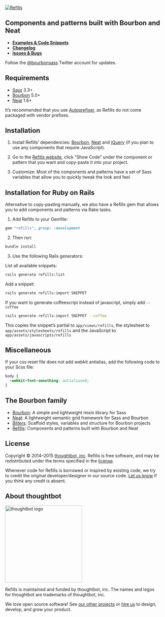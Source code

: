 [![Refills](http://images.thoughtbot.com/bourbon/refills-logo.svg)](http://refills.bourbon.io)

## Components and patterns built with Bourbon and Neat

- **[Examples & Code Snippets](http://refills.bourbon.io)**
- **[Changelog](https://github.com/thoughtbot/refills/releases)**
- **[Issues & Bugs](https://github.com/thoughtbot/refills/issues)**

Follow the [@bourbonsass](https://twitter.com/bourbonsass) Twitter account
for updates.

## Requirements

- [Sass] 3.3+
- [Bourbon] 5.0+
- [Neat] 1.6+

It’s recommended that you use [Autoprefixer], as Refills do not come packaged
with vendor prefixes.

[Sass]: https://github.com/sass/sass
[Bourbon]: https://github.com/thoughtbot/bourbon
[Neat]: https://github.com/thoughtbot/neat
[Autoprefixer]: https://github.com/postcss/autoprefixer

## Installation

1. Install Refills’ dependencies: [Bourbon](https://github.com/thoughtbot/bourbon#installation), [Neat](https://github.com/thoughtbot/neat#installation) and [jQuery](http://jquery.com/download) (if you plan to use any components that require JavaScript).

2. Go to the [Refills website](http://refills.bourbon.io), click “Show Code” under the component or pattern that you want and copy-paste it into your project.

3. Customize: Most of the components and patterns have a set of Sass variables that allow you to quickly tweak the look and feel.

## Installation for Ruby on Rails

Alternative to copy-pasting manually, we also have a Refills gem that allows you to add components and patterns via Rake tasks.

1. Add Refills to your Gemfile:

  ```ruby
  gem "refills", group: :development
  ```

2. Then run:

  ```bash
  bundle install
  ```

3. Use the following Rails generators:

  List all available snippets:

  ```bash
  rails generate refills:list
  ```

  Add a snippet:

  ```bash
  rails generate refills:import SNIPPET
  ```

  If you want to generate coffeescript instead of javascript, simply add `--coffee`

  ```bash
  rails generate refills:import SNIPPET --coffee
  ```

  This copies the snippet’s partial to `app/views/refills`, the stylesheet to `app/assets/stylesheets/refills` and the JavaScript to `app/assets/javascripts/refills`

## Miscellaneous

If your css reset file does not add webkit antialias, add the following code to your Scss file:

```css
body {
  -webkit-font-smoothing: antialiased;
}
```

## The Bourbon family

- [Bourbon](https://github.com/thoughtbot/bourbon): A simple and lightweight mixin library for Sass
- [Neat](https://github.com/thoughtbot/neat): A lightweight semantic grid framework for Sass and Bourbon
- [Bitters](https://github.com/thoughtbot/bitters): Scaffold styles, variables and structure for Bourbon projects
- [Refills](https://github.com/thoughtbot/refills): Components and patterns built with Bourbon and Neat

## License

Copyright © 2014–2015 [thoughtbot, inc](http://thoughtbot.com). Refills is free software, and may be redistributed under the terms specified in the [license](LICENSE.md).

Whenever code for Refills is borrowed or inspired by existing code, we try to credit the original developer/designer in our source code. [Let us know](mailto:design+bourbon@thoughtbot.com) if you think any credit is absent.

## About thoughtbot

[<img src="http://images.thoughtbot.com/bourbon/thoughtbot-logo.svg" width="250" alt="thoughtbot logo">][hire]

Refills is maintained and funded by thoughtbot, inc.
The names and logos for thoughtbot are trademarks of thoughtbot, inc.

We love open source software!
See [our other projects][community]
or [hire us][hire] to design, develop, and grow your product.

[community]: https://thoughtbot.com/community?utm_source=github
[hire]: https://thoughtbot.com/hire-us?utm_source=github
